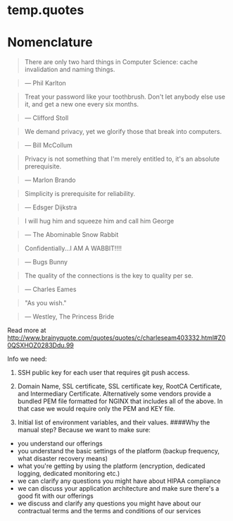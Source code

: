 # temp.quotes

# Nomenclature

> There are only two hard things in Computer Science: cache invalidation and naming things.

> — Phil Karlton

> Treat your password like your toothbrush. Don't let anybody else use it, and get a new one every six months.

> — Clifford Stoll


> We demand privacy, yet we glorify those that break into computers.

> — Bill McCollum

> Privacy is not something that I'm merely entitled to, it's an absolute prerequisite.

> — Marlon Brando

> Simplicity is prerequisite for reliability.

> — Edsger Dijkstra

> I will hug him and squeeze him and call him George

> — The Abominable Snow Rabbit

> Confidentially...I AM A WABBIT!!!!

> — Bugs Bunny

> The quality of the connections is the key to quality per se.

> — Charles Eames


> "As you wish." 

> — Westley, The Princess Bride

Read more at http://www.brainyquote.com/quotes/quotes/c/charleseam403332.html#Z00QSXHOZ0283Ddu.99

Info we need:
1. SSH public key for each user that requires git push access.

2. Domain Name, SSL certificate, SSL certificate key,  RootCA Certificate, and Intermediary Certificate.   Alternatively some vendors provide a bundled PEM file formatted for NGINX that includes all of the above.  In that case we would require only the PEM and KEY file.

3. Initial list of environment variables, and their values.
####Why the manual step?
Because we want to make sure:
- you understand our offerings
- you understand the basic settings of the platform (backup frequency, what disaster recovery means)
- what you're getting by using the platform (encryption, dedicated logging, dedicated monitoring etc.)
- we can clarify any questions you might have about HIPAA compliance
- we can discuss your application architecture and make sure there's a good fit with our offerings
- we discuss and clarify any questions you might have about our contractual terms and the terms and conditions of our services

